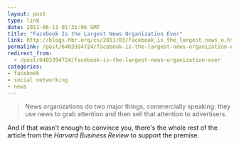 ```yaml
---
layout: post
type: link
date: 2011-06-11 01:31:06 GMT
title: "Facebook Is the Largest News Organization Ever"
link: http://blogs.hbr.org/cs/2011/03/facebook_is_the_largest_news_o.html
permalink: /post/6403394724/facebook-is-the-largest-news-organization-ever
redirect_from: 
  - /post/6403394724/facebook-is-the-largest-news-organization-ever
categories:
- facebook
- social networking
- news
---
```

<blockquote>News organizations do two major things, commercially speaking: they use news to grab attention and then sell that attention to advertisers.</blockquote>
And if that wasn't enough to convince you, there's the whole rest of the article from the <i>Harvard Business Review</i> to support the premise.